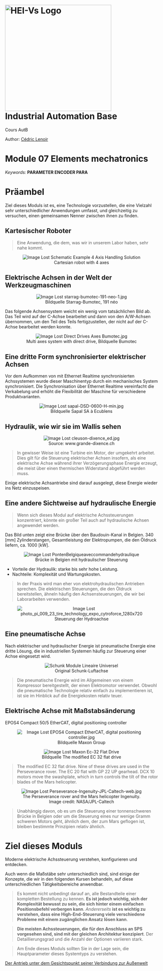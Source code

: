 <h1 align="left">
  <br>
  <img src="./img/hei-en.png" alt="HEI-Vs Logo" width="350">
  <br>
  Industrial Automation Base
  <br>
</h1>

Cours AutB

Author: [Cédric Lenoir](mailto:cedric.lenoir@hevs.ch)

# Module 07 Elements mechatronics

*Keywords:* **PARAMETER ENCODER PARA**

# Präambel
Ziel dieses Moduls ist es, eine Technologie vorzustellen, die eine Vielzahl sehr unterschiedlicher Anwendungen umfasst, und gleichzeitig zu versuchen, einen gemeinsamen Nenner zwischen ihnen zu finden.

## Kartesischer Roboter

> Eine Anwendung, die dem, was wir in unserem Labor haben, sehr nahe kommt.

<figure align="center">
    <img src="./img/Schematic Example 4 Axis Handling Solution.png"
         alt="Image Lost Schematic Example 4 Axis Handling Solution">
    <figcaption>Cartesian robot with 4 axes</figcaption>
</figure>

## Elektrische Achsen in der Welt der Werkzeugmaschinen

<figure align="center">
    <img src="./img/starrag-bumotec-191-neo-1.jpg"
         alt="Image Lost starrag-bumotec-191-neo-1.jpg">
    <figcaption>Bildquelle Starrag-Bumotec, 191 néo</figcaption>
</figure>

Das folgende Achsensystem weicht ein wenig vom tatsächlichen Bild ab. Das Teil wird auf der C-Achse bearbeitet und dann von den A/W-Achsen übernommen, um den Teil des Teils fertigzustellen, der nicht auf der C-Achse bearbeitet werden konnte.

<figure align="center">
    <img src="./img/Direct Drives Axes Bumotec.jpg"
         alt="Image Lost Direct Drives Axes Bumotec.jpg">
    <figcaption>Multi axes system with direct drive, Bildquelle Bumotec</figcaption>
</figure>

## Eine dritte Form synchronisierter elektrischer Achsen

Vor dem Aufkommen von mit Ethernet Realtime synchronisierten Achssystemen wurde dieser Maschinentyp durch ein mechanisches System synchronisiert. Die Synchronisation über Ethernet Realtime vereinfacht die Verkabelung und erhöht die Flexibilität der Maschine für verschiedene Produktvarianten.

<figure align="center">
    <img src="./img/sapal-DSD-0600-H-min.jpg"
         alt="Image Lost sapal-DSD-0600-H-min.jpg">
    <figcaption>Bildquelle Sapal SA à Ecublens</figcaption>
</figure>

## Hydraulik, wie wir sie im Wallis sehen

<figure align="center">
    <img src="./img/cleuson-dixence_ed.jpg"
         alt="Image Lost cleuson-dixence_ed.jpg">
    <figcaption>Source: www.grande-dixence.ch</figcaption>
</figure>

> In gewisser Weise ist eine Turbine ein Motor, der umgekehrt arbeitet. Dies gilt für die Steuerung elektrischer Achsen insofern, als eine elektrische Achse während ihrer Verzögerungsphase Energie erzeugt, die meist über einen thermischen Widerstand abgeführt werden muss.

Einige elektrische Achsantriebe sind darauf ausgelegt, diese Energie wieder ins Netz einzuspeisen.

## Eine andere Sichtweise auf hydraulische Energie

> Wenn sich dieses Modul auf elektrische Achssteuerungen konzentriert, könnte ein großer Teil auch auf hydraulische Achsen angewendet werden.

Das Bild unten zeigt eine Brücke über den Baudouin-Kanal in Belgien. 340 [mm] Zylinderstangen, Gesamtleistung der Elektropumpen, die den Öldruck liefern, ca. 1000 [kW].

<figure align="center">
    <img src="./img/PontenBelgiqueaveccommandehydraulique.jpg"
         alt="Image Lost PontenBelgiqueaveccommandehydraulique">
    <figcaption>Brücke in Belgien mit hydraulischer Steuerung</figcaption>
</figure>

- Vorteile der Hydraulik: starke bis sehr hohe Leistung.
- Nachteile: Komplexität und Wartungskosten.

> In der Praxis wird man eher von elektrohydraulischen Antrieben sprechen. Die elektrischen Steuerungen, die den Öldruck bereitstellen, ähneln häufig den Achsensteuerungen, die wir bei Laborarbeiten verwenden.

<figure align="center">
    <img src="./img/photo_pi_009_23_tire_technology_expo_cytroforce_1280x720.jpg"
         alt="Image Lost photo_pi_009_23_tire_technology_expo_cytroforce_1280x720">
    <figcaption>Steuerung der Hydroachse</figcaption>
</figure>

## Eine pneumatische Achse
Nach elektrischer und hydraulischer Energie ist pneumatische Energie eine dritte Lösung, die in industriellen Systemen häufig zur Steuerung einer Achse eingesetzt wird.

<figure align="center">
    <img src="./img/Schunk Module Lineaire Universel.webp"
         alt="Schunk Module Lineaire Universel">
    <figcaption>Original Schunk-Luftachse</figcaption>
</figure>

> Die pneumatische Energie wird im Allgemeinen von einem Kompressor bereitgestellt, der einen Elektromotor verwendet. Obwohl die pneumatische Technologie relativ einfach zu implementieren ist, ist sie im Hinblick auf die Energiekosten relativ teuer.

## Elektrische Achse mit Maßstabsänderung

EPOS4 Compact 50/5 EtherCAT, digital positioning controller
<figure align="center">
    <img src="./img/EPOS4 Compact EtherCAT, digital positioning controller.jpg"
         alt="Image Lost EPOS4 Compact EtherCAT, digital positioning controller.jpg">
    <figcaption>Bildquelle Maxon Group</figcaption>
</figure>

<figure align="center">
    <img src="./img/Maxon Ec-32 Flat Drive.jpg"
         alt="Image Lost Maxon Ec-32 Flat Drive">
    <figcaption>Bildquelle The modified EC 32 flat drive</figcaption>
</figure>

> The modified EC 32 flat drive. Nine of these drives are used in the Perseverance rover. The EC 20 flat with GP 22 UP gearhead. DCX 10 motors move the swashplate, which in turn controls the tilt of the rotor blades of the Mars helicopter.

<figure align="center">
    <img src="./img/Perseverance-Ingenuity-JPL-Caltech-web.jpg"
         alt="Image Lost Perseverance-Ingenuity-JPL-Caltech-web.jpg">
    <figcaption>The Perseverance rover and the Mars helicopter Ingenuity. Image credit: NASA/JPL-Caltech</figcaption>
</figure>

> Unabhängig davon, ob es um die Steuerung einer tonnenschweren Brücke in Belgien oder um die Steuerung eines nur wenige Gramm schweren Motors geht, ähnlich dem, der zum Mars geflogen ist, bleiben bestimmte Prinzipien relativ ähnlich.

# Ziel dieses Moduls
Moderne elektrische Achssteuerung verstehen, konfigurieren und entdecken.

Auch wenn die Maßstäbe sehr unterschiedlich sind, sind einige der Konzepte, die wir in den folgenden Kursen behandeln, auf diese unterschiedlichen Tätigkeitsbereiche anwendbar.

> Es kommt nicht unbedingt darauf an, alle Bestandteile einer kompletten Bestellung zu kennen. **Es ist jedoch wichtig, sich der Komplexität bewusst zu sein, die sich hinter einem einfachen Positionsbefehl verbergen kann**. *Andererseits* **ist es wichtig zu verstehen, dass eine High-End-Steuerung viele verschiedene Probleme mit einem zugänglichen Ansatz lösen kann**.

> **Die meisten Achssteuerungen, die für den Anschluss an SPS vorgesehen sind, sind mit der gleichen Architektur konzipiert**. Der Detaillierungsgrad und die Anzahl der Optionen variieren stark.

> Am Ende dieses Moduls sollten Sie in der Lage sein, die Hauptparameter dieses Systemtyps zu verstehen.

[Der Antrieb unter dem Gesichtspunkt seiner Verbindung zur Außenwelt](README_DE.md)
